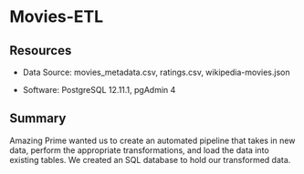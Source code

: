 # Movies-ETL

## Resources
- Data Source: movies_metadata.csv, ratings.csv, wikipedia-movies.json

- Software: PostgreSQL 12.11.1, pgAdmin 4

## Summary

Amazing Prime wanted us to create an automated pipeline that takes in new data, perform the appropriate transformations, and load the data into existing tables. We created an SQL database to hold our transformed data.    
